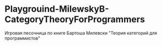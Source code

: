 # Playgrouind-MilewskyB-CategoryTheoryForProgrammers
Игровая песочница по книге Бартоша Милевски "Теория категорий для программистов"
